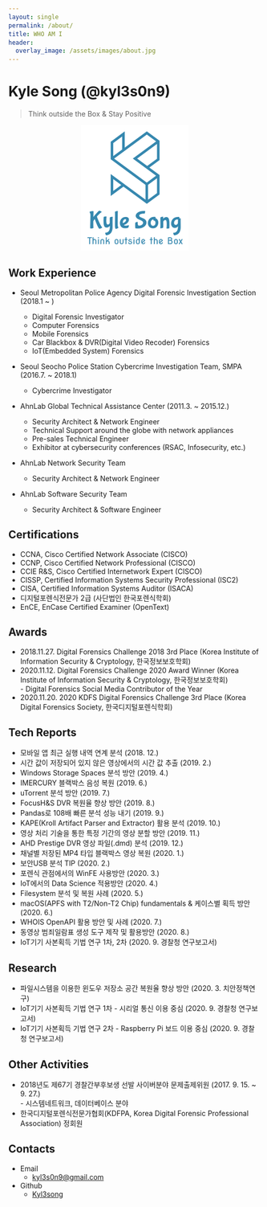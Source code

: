 ```yaml
---
layout: single
permalink: /about/
title: WHO AM I
header:
  overlay_image: /assets/images/about.jpg
---
```


# Kyle Song (@kyl3s0n9)

> Think outside the Box & Stay Positive

<center><img src="/assets/photo/logo.png"></center>



## Work Experience

- Seoul Metropolitan Police Agency Digital Forensic Investigation Section (2018.1 ~ )
  - Digital Forensic Investigator
  - Computer Forensics
  - Mobile Forensics
  - Car Blackbox & DVR(Digital Video Recoder) Forensics
  - IoT(Embedded System) Forensics

- Seoul Seocho Police Station Cybercrime Investigation Team, SMPA (2016.7. ~ 2018.1)
  - Cybercrime Investigator
  
- AhnLab Global Technical Assistance Center (2011.3. ~ 2015.12.)
  - Security Architect & Network Engineer
  - Technical Support around the globe with network appliances
  - Pre-sales Technical Engineer
  - Exhibitor at cybersecurity conferences (RSAC, Infosecurity, etc.)

- AhnLab Network Security Team
  - Security Architect & Network Engineer

- AhnLab Software Security Team
  - Security Architect & Software Engineer


## Certifications

- CCNA, Cisco Certified Network Associate (CISCO)
- CCNP, Cisco Certified Network Professional (CISCO)
- CCIE R&S, Cisco Certified Internetwork Expert (CISCO)
- CISSP, Certified Information Systems Security Professional (ISC2)
- CISA, Certified Information Systems Auditor (ISACA)
- 디지털포렌식전문가 2급 (사단법인 한국포렌식학회)
- EnCE, EnCase Certified Examiner (OpenText)

## Awards

- 2018.11.27. Digital Forensics Challenge 2018 3rd Place (Korea Institute of Information Security & Cryptology, 한국정보보호학회)
- 2020.11.12. Digital Forensics Challenge 2020 Award Winner (Korea Institute of Information Security & Cryptology, 한국정보보호학회)  
  \- Digital Forensics Social Media Contributor of the Year  
- 2020.11.20. 2020 KDFS Digital Forensics Challenge 3rd Place (Korea Digital Forensics Society, 한국디지털포렌식학회)

## Tech Reports

- 모바일 앱 최근 실행 내역 연계 분석 (2018. 12.)
- 시간 값이 저장되어 있지 않은 영상에서의 시간 값 추출 (2019. 2.)
- Windows Storage Spaces 분석 방안 (2019. 4.)
- IMERCURY 블랙박스 음성 복원 (2019. 6.)
- uTorrent 분석 방안 (2019. 7.)
- FocusH&S DVR 복원율 향상 방안 (2019. 8.)
- Pandas로 108배 빠른 분석 성능 내기 (2019. 9.)
- KAPE(Kroll Artifact Parser and Extractor) 활용 분석 (2019. 10.)
- 영상 처리 기술을 통한 특정 기간의 영상 분할 방안 (2019. 11.)
- AHD Prestige DVR 영상 파일(.dmd) 분석 (2019. 12.)
- 채널별 저장된 MP4 타입 블랙박스 영상 복원 (2020. 1.)
- 보안USB 분석 TIP (2020. 2.)
- 포렌식 관점에서의 WinFE 사용방안 (2020. 3.)
- IoT에서의 Data Science 적용방안 (2020. 4.)
- Filesystem 분석 및 복원 사례 (2020. 5.)
- macOS(APFS with T2/Non-T2 Chip) fundamentals & 케이스별 획득 방안 (2020. 6.)
- WHOIS OpenAPI 활용 방안 및 사례 (2020. 7.)
- 동영상 범죄일람표 생성 도구 제작 및 활용방안 (2020. 8.)
- IoT기기 사본획득 기법 연구 1차, 2차 (2020. 9. 경찰청 연구보고서)

## Research

- 파일시스템을 이용한 윈도우 저장소 공간 복원율 향상 방안 (2020. 3. 치안정책연구)
- IoT기기 사본획득 기법 연구 1차 - 시리얼 통신 이용 중심 (2020. 9. 경찰청 연구보고서)
- IoT기기 사본획득 기법 연구 2차 - Raspberry Pi 보드 이용 중심 (2020. 9. 경찰청 연구보고서)

## Other Activities

- 2018년도 제67기 경찰간부후보생 선발 사이버분야 문제출제위원 (2017. 9. 15. ~  9. 27.)  
  \- 시스템네트워크, 데이터베이스 분야
- 한국디지털포렌식전문가협회(KDFPA, Korea Digital Forensic Professional Association) 정회원

## Contacts

- Email
  - <kyl3s0n9@gmail.com>
- Github
  - [Kyl3song](https://github.com/kyl3song)

